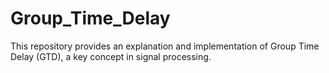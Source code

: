 # Group_Time_Delay
This repository provides an explanation and implementation of Group Time Delay (GTD), a key concept in signal processing. 
